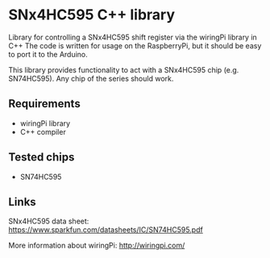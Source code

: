 # SNx4HC595 C++ library
Library for controlling a SNx4HC595 shift register via the wiringPi library in C++
The code is written for usage on the RaspberryPi, but it should be easy to port it to the Arduino.

This library provides functionality to act with a SNx4HC595 chip (e.g. SN74HC595).
Any chip of the series should work.

## Requirements
* wiringPi library
* C++ compiler

## Tested chips
* SN74HC595

## Links
SNx4HC595 data sheet: https://www.sparkfun.com/datasheets/IC/SN74HC595.pdf

More information about wiringPi: http://wiringpi.com/
